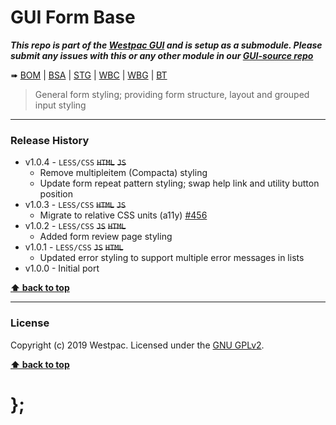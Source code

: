 GUI Form Base
===========

***This repo is part of the [Westpac GUI](http://gel.westpacgroup.com.au/GUI/) and is setup as a submodule. Please submit any issues with this or any other module in our [GUI-source repo](https://github.com/WestpacCXTeam/GUI-source/issues)***

➠
[BOM](http://westpaccxteam.github.io/GUI-form-base/tests/BOM/) |
[BSA](http://westpaccxteam.github.io/GUI-form-base/tests/BSA/) |
[STG](http://westpaccxteam.github.io/GUI-form-base/tests/STG/) |
[WBC](http://westpaccxteam.github.io/GUI-form-base/tests/WBC/) |
[WBG](http://westpaccxteam.github.io/GUI-form-base/tests/WBG/) |
[BT](http://westpaccxteam.github.io/GUI-form-base/tests/BT/)

> General form styling; providing form structure, layout and grouped input styling

----------------------------------------------------------------------------------------------------------------------------------------------------------------


### Release History

* v1.0.4 - `LESS/CSS` ~~`HTML`~~ ~~`JS`~~
	* Remove multipleitem (Compacta) styling
	* Update form repeat pattern styling; swap help link and utility button position
* v1.0.3 - `LESS/CSS` ~~`HTML`~~ ~~`JS`~~
	* Migrate to relative CSS units (a11y)
		[#456](https://github.com/WestpacCXTeam/GUI-source/issues/456)
* v1.0.2 - `LESS/CSS` ~~`JS`~~ ~~`HTML`~~
	* Added form review page styling
* v1.0.1 - `LESS/CSS` ~~`JS`~~ ~~`HTML`~~
	* Updated error styling to support multiple error messages in lists
* v1.0.0 - Initial port

**[⬆ back to top](#content)**


----------------------------------------------------------------------------------------------------------------------------------------------------------------


### License

Copyright (c) 2019 Westpac. Licensed under the [GNU GPLv2](https://raw.githubusercontent.com/WestpacCXTeam/GUI-form-base/master/LICENSE). 

**[⬆ back to top](#content)**

# };